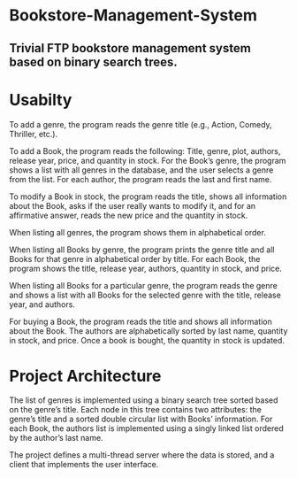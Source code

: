 # Bookstore-Management-System

## Trivial FTP bookstore management system based on binary search trees.

# Usabilty

To add a genre, the program reads the genre title (e.g., Action, Comedy, Thriller, etc.).

To add a Book, the program reads the following: Title, genre, plot, authors, release year, price, and quantity in stock. For the Book’s genre, the program shows a list with all genres in the database, and the user selects a genre from the list. For each author, the program reads the last and first name.

To modify a Book in stock, the program reads the title, shows all information about the Book, asks if the user really wants to modify it, and for an affirmative answer, reads the new price and the quantity in stock.

When listing all genres, the program shows them in alphabetical order.

When listing all Books by genre, the program prints the genre title and all Books for that genre in alphabetical order by title. For each Book, the program shows the title, release year, authors, quantity in stock, and price.

When listing all Books for a particular genre, the program reads the genre and shows a list with all Books for the selected genre with the title, release year, and authors.

For buying a Book, the program reads the title and shows all information about the Book. The authors are alphabetically sorted by last name, quantity in stock, and price. Once a book is bought, the quantity in stock is updated.

# Project Architecture

The list of genres is implemented using a binary search tree sorted based on the genre’s title. Each node in this tree contains two attributes: the genre’s title and a sorted double circular list with Books’ information. For each Book, the authors list is implemented using a singly linked list ordered by the author’s last name.

The project defines a multi-thread server where the data is stored, and a client that implements the user interface.









